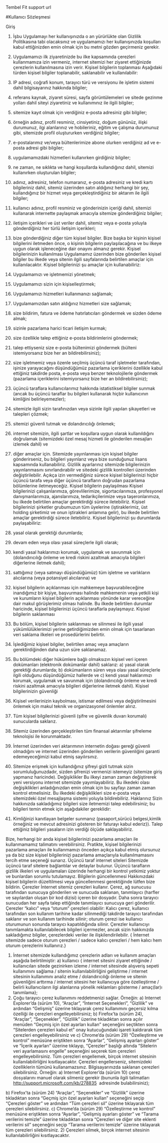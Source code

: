
Tembel Fit support url


#Kullanıcı Sözleşmesi


Giriş
1. İşbu Uygulamayı her kullanışınızda o an yürürlükte olan Gizlilik Politikasına tabi olacaksınız
ve uygulamamızı her kullanışınızda koşulları kabul ettiğinizden emin olmak için bu metni
gözden geçirmeniz gerekir.
2. Uygulamamızı ilk ziyaretinizde bu ilke kapsamında çerezleri kullanmamıza izin vermeniz,
internet sitemizi her ziyaret ettiğinizde çerezlerin kullanılmasına izin verir.
Kişisel bilgilerin toplanması
Aşağıdaki türden kişisel bilgiler toplanabilir, saklanabilir ve kullanılabilir:
1. IP adresi, coğrafi konum, tarayıcı türü ve versiyonu ile işletim sistemi dahil bilgisayarınız
hakkında bilgiler;
2. referans kaynak, ziyaret süresi, sayfa görüntülemeleri ve sitede gezinme yolları dahil siteyi
ziyaretiniz ve kullanımınız ile ilgili bilgiler;
3. sitemize kayıt olmak için verdiğiniz e-posta adresiniz gibi bilgiler;
4. örneğin adınız, profil resminiz, cinsiyetiniz, doğum gününüz, ilişki durumunuz, ilgi alanlarınız
ve hobileriniz, eğitim ve çalışma durumunuz gibi, sitemizde profil oluştururken verdiğiniz
bilgiler;
5. e-postalarımız ve/veya bültenlerimize abone olurken verdiğiniz ad ve e-posta adresi gibi
bilgiler;
6. uygulamamızdaki hizmetleri kullanırken girdiğiniz bilgiler;
7. ne zaman, ne sıklıkta ve hangi koşullarda kullandığınız dahil, sitemizi kullanırken oluşturulan
bilgiler;
8. adınız, adresiniz, telefon numaranız, e-posta adresiniz ve kredi kartı bilgileriniz dahil, sitemiz
üzerinden satın aldığınız herhangi bir şey, kullandığınız bir hizmet veya gerçekleştirdiğiniz bir
aktarım ile ilgili bilgiler;
9. kullanıcı adınız, profil resminiz ve gönderinizin içeriği dahil, sitemizi kullanarak internette
paylaşmak amacıyla sitemize gönderdiğiniz bilgiler;
10. iletişim içerikleri ve üst veriler dahil, sitemiz veya e-posta yoluyla gönderdiğiniz her türlü
iletişim içerikleri;
11. bize gönderdiğiniz diğer tüm kişisel bilgiler.
Bize başka bir kişinin kişisel bilgilerini iletmeden önce, o kişinin bilgilerin paylaşılacağına ve
bu ilkeye uygun olarak işleneceğine dair onayını almanız gerekir.
Kişisel bilgilerinizin kullanılması
Uygulamamız üzerinden bize gönderilen kişisel bilgiler bu ilkede veya sitenin ilgili
sayfalarında belirtilen amaçlar için kullanılacaktır. Kişisel bilgilerinizi şu amaçlar için
kullanabiliriz:
1. Uygulamamızı ve işletmemizi yönetmek;

2. Uygulamamızı sizin için kişiselleştirmek;
3. Uygulamamızı hizmetleri kullanmanızı sağlamak;
4. Uygulamamızdan satın aldığınız hizmetleri size sağlamak;
5. size bildirim, fatura ve ödeme hatırlatıcıları göndermek ve sizden ödeme almak;
6. sizinle pazarlama harici ticari iletişim kurmak;
7. size özellikle talep ettiğiniz e-posta bildirimlerini göndermek;
8. talep ettiyseniz size e-posta bültenimizi göndermek (bülteni istemiyorsanız bize her an
bildirebilirsiniz);
9. size işletmemiz veya özenle seçilmiş üçüncü taraf işletmeler tarafından, işinize yarayacağını
düşündüğümüz pazarlama içeriklerini özellikle kabul ettiğiniz takdirde posta, e-posta veya
benzer teknolojilerle göndermek (pazarlama içeriklerini istemiyorsanız bize her an
bildirebilirsiniz);
10. üçüncü taraflara kullanıcılarımız hakkında istatistiksel bilgiler sunmak (ancak bu üçüncü
taraflar bu bilgileri kullanarak hiçbir kullanıcının kimliğini belirleyemezler);
11. sitemizle ilgili sizin tarafınızdan veya sizinle ilgili yapılan şikayetleri ve talepleri çözmek;
12. sitemizi güvenli tutmak ve dolandırıcılığı önlemek;
13. internet sitemizin, ilgili şartlar ve koşullara uygun olarak kullanıldığını doğrulamak
(sitemizdeki özel mesaj hizmeti ile gönderilen mesajları izlemek dahil) ve
14. diğer amaçlar için.
Sitemizde yayınlanması için kişisel bilgiler gönderirseniz, bu bilgileri yayınlarız veya bize
sunduğunuz lisans kapsamında kullanabiliriz.
Gizlilik ayarlarınız sitemizde bilgilerinizin yayınlanmasını sınırlandırabilir ve sitedeki gizlilik
kontrolleri üzerinden değiştirilebilir.
Açıkça izin vermediğiniz sürece kişisel bilgilerinizi hiçbir üçüncü tarafa veya diğer üçüncü
tarafların doğrudan pazarlama bölümlerine iletmeyeceğiz.
Kişisel bilgilerin paylaşılması
Kişisel bilgilerinizi çalışanlarımıza, görevlilerimize, sigortacılarımıza, profesyonel
danışmanlarımıza, ajanslarımıza, tedarikçilerimize veya taşeronlarımıza, bu ilkede belirtilen
amaçlar gerektirdiği sürece iletebiliriz.
Kişisel bilgilerinizi şirketler grubumuzun tüm üyelerine (iştiraklerimiz, üst holding şirketimiz ve
onun iştirakleri anlamına gelir), bu ilkede belirtilen amaçlar gerektirdiği sürece iletebiliriz.
Kişisel bilgilerinizi şu durumlarda paylaşabiliriz:
1. yasal olarak gerektiği durumlarda;
2. devam eden veya olası yasal süreçlerle ilgili olarak;
3. kendi yasal haklarımızı korumak, uygulamak ve savunmak için (dolandırıcılığı önleme ve
kredi riskini azaltmak amacıyla bilgileri diğerlerine iletmek dahil);
4. sattığımız (veya satmayı düşündüğümüz) tüm işletme ve varlıkların alıcılarına (veya
potansiyel alıcılarına) ve

5. kişisel bilgilerin açıklanması için mahkemeye başvurabileceğine inandığımız bir kişiye,
başvurması halinde mahkemenin veya yetkili kişi ve kurumların kişisel bilgilerin açıklanması
yönünde karar vereceğine dair makul görüşlerimiz olması halinde.
Bu ilkede belirtilen durumlar haricinde, kişisel bilgilerinizi üçüncü taraflarla paylaşmayız.
Kişisel bilgilerin saklanması
1. Bu bölüm, kişisel bilgilerin saklanması ve silinmesi ile ilgili yasal yükümlülüklerimizi yerine
getirdiğimizden emin olmak için tasarlanan veri saklama ilkeleri ve prosedürlerini belirtir.
2. İşlediğimiz kişisel bilgiler, belirtilen amaç veya amaçların gerektirdiğinden daha uzun süre
saklanamaz.
3. Bu bölümdeki diğer hükümlere bağlı olmaksızın kişisel veri içeren dokümanları (elektronik
dokümanlar dahil) saklarız:
a) yasal olarak gerektiği durumlarda;
b) dokümanların süren veya olası yasal süreçlerle ilgili olduğunu düşündüğümüz
hallerde ve
c) kendi yasal haklarımızı korumak, uygulamak ve savunmak için (dolandırıcılığı önleme
ve kredi riskini azaltmak amacıyla bilgileri diğerlerine iletmek dahil).
Kişisel bilgilerinizin güvenliği
1. Kişisel verilerinizin kaybolması, istismar edilmesi veya değiştirilmesini önlemek için makul
teknik ve organizasyonel önlemler alırız.
2. Tüm kişisel bilgilerinizi güvenli (şifre ve güvenlik duvarı korumalı) sunucularda saklarız.
3. Sitemiz üzerinden gerçekleştirilen tüm finansal aktarımlar şifreleme teknolojisi ile
korunmaktadır.
4. İnternet üzerinden veri aktarımının internetin doğası gereği güvenli olmadığını ve internet
üzerinden gönderilen verilerin güvenliğini garanti edemeyeceğimizi kabul etmiş sayılırsınız.
5. Sitemize erişmek için kullandığınız şifreyi gizli tutmak sizin sorumluluğunuzdadır, sizden
şifrenizi vermenizi istemeyiz (sitemize giriş yapmanız haricinde).
Değişiklikler
Bu ilkeyi zaman zaman değiştirerek yeni versiyonu internet sitemizde yayımlayabiliriz. Bu
ilkedeki olası değişiklikleri anladığınızdan emin olmak için bu sayfayı zaman zaman kontrol
etmelisiniz. Bu ilkedeki değişiklikleri size e-posta veya sitemizdeki özel mesajlaşma sistemi
yoluyla bildirebiliriz.
Haklarınız
Sizin hakkınızda sakladığımız bilgileri size iletmemizi talep edebilirsiniz; bu bilgileri temin
etmek için aşağıdakiler gereklidir:
1. Kimliğinizi kanıtlayan belgeler sunmanız (pasaport,sürücü belgesi,kimlik örneğiniz ve mevcut
adresinizi gösteren bir faturayı kabul ederiz}).
Talep ettiğiniz bilgileri yasaların izin verdiği ölçüde saklayabiliriz.

Bize, herhangi bir anda kişisel bilgilerinizi pazarlama amaçları ile kullanmamamız talimatını
verebilirsiniz.
Pratikte, kişisel bilgilerinizi pazarlama amaçları ile kullanmamızı önceden açıkça kabul etmiş
olursunuz ya da biz size kişisel bilgilerinizi pazarlama amaçlarıyla kullanılmamasını tercih
etme seçeneği sunarız.
Üçüncü taraf internet siteleri
Sitemizde üçüncü taraf sitelere bağlantılar ve detaylar bulunur. Üçüncü tarafların gizlilik
ilkeleri ve uygulamaları üzerinde herhangi bir kontrol yetkimiz yoktur ve bunlardan sorumlu
tutulamayız.
Bilgilerin güncellenmesi
Hakkınızdaki kişisel bilgilerin düzeltilmesi veya güncellenmesi gerektiğinde lütfen bize
bildirin.
Çerezler
İnternet sitemiz çerezleri kullanır. Çerez, ağ sunucusu tarafından sunucuya gönderilen ve
sunucuda saklanan, tanımlayıcı (harfler ve sayılardan oluşan bir kod dizisi) içeren bir
dosyadır. Daha sonra tarayıcı sunucudan her sayfa talep ettiğinde tanımlayıcı sunucuya geri
gönderilir. Çerezler “kalıcı” veya “oturum” çerezleri olabilir: Kalıcı çerez, kullanıcı tarafından
son kullanım tarihine kadar silinmediği takdirde tarayıcı tarafından saklanır ve son kullanım
tarihinde silinir; oturum çerezi ise kullanıcı oturumunun sonunda tarayıcı kapatıldığında silinir.
Çerezler kullanıcıyı tanımlamakta kullanılabilecek bilgileri içermezler, ancak sizin hakkınızda
sakladığımız bilgiler, çerezlerdeki veriler ile ilişkilendirilebilir. { İnternet sitemizde sadece
oturum çerezleri / sadece kalıcı çerezleri / hem kalıcı hem oturum çerezlerini kullanırız.}
1) İnternet sitemizde kullandığımız çerezlerin adları ve kullanım amaçları aşağıda belirtilmiştir:
a) kullanıcı { internet sitesini ziyaret ettiğinde / kullanıcıları sitede gezinirken izleme / internet
sitesinde alışveriş sepeti kullanımını sağlama / sitenin kullanılabilirliğini geliştirme / internet
sitesinin kullanımını analiz etme / dolandırıcılığı önleme ve sitenin güvenliğini arttırma /
internet sitesini her kullanıcıya göre özelleştirme / belirli kullanıcıların ilgi alanlarına yönelik
reklamları gösterme / amaç(lar)ı tanımlama};
2) Çoğu tarayıcı çerez kullanımını reddetmenizi sağlar. Örneğin:
a) Internet Explorer’da (sürüm 10), “Araçlar”, “İnternet Seçenekleri”, “Gizlilik” ve ardından
“Gelişmiş” üzerine tıklayarak çerez kullanımını geçersiz kılma özelliği ile çerezleri
engelleyebilirsiniz;
b) Firefox’ta (sürüm 24), “Araçlar”, “Seçenekler”, “Gizlilik” üzerine tıkladıktan sonra açılır
menüden “Geçmiş için özel ayarları kullan” seçeneğini seçtikten sonra “Sitelerden çerezleri
kabul et” onay kutucuğundaki işareti kaldırarak tüm çerezleri engelleyebilirsiniz ve
c) Chrome’da (sürüm 29) “Özelleştirme ve kontrol” menüsüne eriştikten sonra “Ayarlar”,
“Gelişmiş ayarları göster” ve “İçerik ayarları” üzerine tıklayıp, “Çerezler” başlığı altında
“Sitelerin veri ayarlamasını engelle” seçeneğini seçerek tüm çerezleri engelleyebilirsiniz.
Tüm çerezleri engellemek, birçok internet sitesinin kullanılabilirliğini kısıtlayacaktır. Çerezleri
engellerseniz, sitemizdeki özelliklerin tümünü kullanamazsınız.
Bilgisayarınızda saklanan çerezleri silebilirsiniz. Örneğin:
a) Internet Explorer’da (sürüm 10) çerez dosyalarını manuel olarak silmeniz gerekir
(bununla ilgili talimatları  http://support.microsoft.com/kb/278835  adresinde
bulabilirsiniz);

b) Firefox’ta (sürüm 24) “Araçlar”, “Seçenekler” ve “Gizlilik” üzerine tıkladıktan sonra
“Geçmiş için özel ayarları kullan” seçeneğini seçip “Çerezleri göster” ve ardından
“Tüm çerezleri sil” üzerine tıklayarak tüm çerezleri silebilirsiniz.
c) Chrome’da (sürüm 29) “Özelleştirme ve kontrol” menüsüne eriştikten sonra “Ayarlar”,
“Gelişmiş ayarları göster” ve “Tarama verilerini temizle” üzerine tıkladıktan sonra
“Çerezleri ve diğer site eklenti verilerini sil” seçeneğini seçip “Tarama verilerini
temizle” üzerine tıklayarak tüm çerezleri silebilirsiniz.
2) Çerezleri silmek, birçok internet sitesinin kullanılabilirliğini kısıtlayacaktır.
